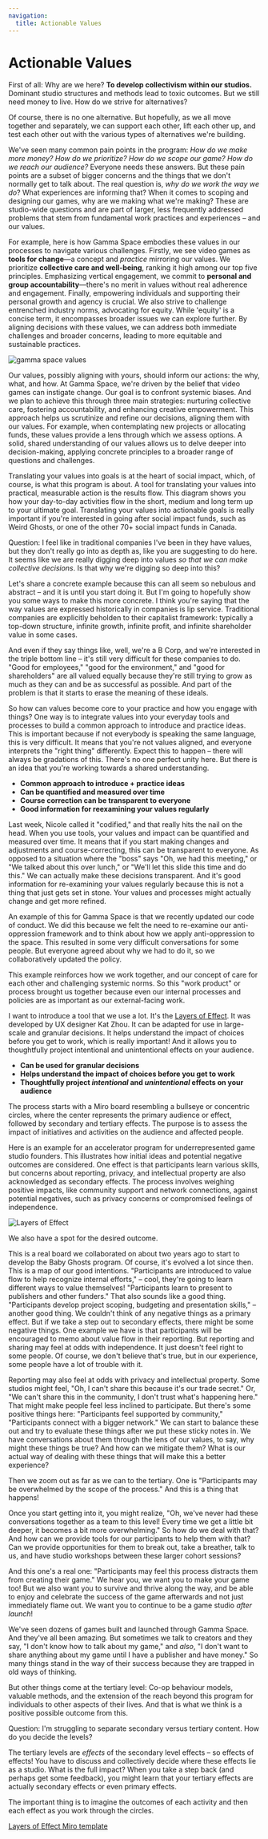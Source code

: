```yaml
---
navigation:
  title: Actionable Values
---
```


# Actionable Values

First of all: Why are we here? **To develop collectivism within our studios.** Dominant studio structures and methods lead to toxic outcomes. But we still need money to live. How do we strive for alternatives? 

Of course, there is no one alternative. But hopefully, as we all move together and separately, we can support each other, lift each other up, and test each other out with the various types of alternatives we're building.

We've seen many common pain points in the program: *How do we make more money? How do we prioritize? How do we scope our game? How do we reach our audience?* Everyone needs these answers. But these pain points are a subset of bigger concerns and the things that we don't normally get to talk about. The real question is, *why do we work the way we do*? What experiences are informing that? When it comes to scoping and designing our games, why are we making what we're making? These are studio-wide questions and are part of larger, less frequently addressed problems that stem from fundamental work practices and experiences – and our values.

For example, here is how Gamma Space embodies these values in our processes to navigate various challenges. Firstly, we see video games as **tools for change**—a concept and *practice* mirroring our values. We prioritize **collective care and well-being**, ranking it high among our top five principles. Emphasizing vertical engagement, we commit to **personal and group accountability**—there's no merit in values without real adherence and engagement. Finally, empowering individuals and supporting their personal growth and agency is crucial. We also strive to challenge entrenched industry norms, advocating for equity. While 'equity' is a concise term, it encompasses broader issues we can explore further. By aligning decisions with these values, we can address both immediate challenges and broader concerns, leading to more equitable and sustainable practices.

![gamma space values](/img/gamma-space-values.jpg)

Our values, possibly aligning with yours, should inform our actions: the why, what, and how. At Gamma Space, we're driven by the belief that video games can instigate change. Our goal is to confront systemic biases. And we plan to achieve this through three main strategies: nurturing collective care, fostering accountability, and enhancing creative empowerment. This approach helps us scrutinize and refine our decisions, aligning them with our values. For example, when contemplating new projects or allocating funds, these values provide a lens through which we assess options. A solid, shared understanding of our values allows us to delve deeper into decision-making, applying concrete principles to a broader range of questions and challenges.

Translating your values into goals is at the heart of social impact, which, of course, is what this program is about. A tool for translating your values into practical, measurable action is the results flow. This diagram shows you how your day-to-day activities flow in the short, medium and long term up to your ultimate goal. Translating your values into actionable goals is really important if you're interested in going after social impact funds, such as Weird Ghosts, or one of the other 70+ social impact funds in Canada.

Question: I feel like in traditional companies I've been in they have values, but they don't really go into as depth as, like you are suggesting to do here. It seems like we are really digging deep into values *so that we can make collective decisions*. Is that why we're digging so deep into this?

Let's share a concrete example because this can all seem so nebulous and abstract – and it is until you start doing it. But I'm going to hopefully show you some ways to make this more concrete. I think you're saying that the way values are expressed historically in companies is lip service. Traditional companies are explicitly beholden to their capitalist framework: typically a top-down structure, infinite growth, infinite profit, and infinite shareholder value in some cases. 

And even if they say things like, well, we're a B Corp, and we're interested in the triple bottom line – it's still very difficult for these companies to do. "Good for employees," "good for the environment," and "good for shareholders" are all valued equally because they're still trying to grow as much as they can and be as successful as possible. And part of the problem is that it starts to erase the meaning of these ideals.

So how can values become core to your practice and how you engage with things? One way is to integrate values into your everyday tools and processes to build a common approach to introduce and practice ideas. This is important because if not everybody is speaking the same language, this is very difficult. It means that you're not values aligned, and everyone interprets the "right thing" differently. Expect this to happen – there will always be gradations of this. There's no one perfect unity here. But there is an idea that you're working towards a shared understanding.

- **Common approach to introduce + practice ideas**
- **Can be quantified and measured over time**
- **Course correction can be transparent to everyone**
- **Good information for reexamining your values regularly**

Last week, Nicole called it "codified," and that really hits the nail on the head. When you use tools, your values and impact can be quantified and measured over time. It means that if you start making changes and adjustments and course-correcting, this can be transparent to everyone. As opposed to a situation where the "boss" says "Oh, we had this meeting," or "We talked about this over lunch," or "We'll let this slide this time and do this." We can actually make these decisions transparent. And it's good information for re-examining your values regularly because this is not a thing that just gets set in stone. Your values and processes might actually change and get more refined.

An example of this for Gamma Space is that we recently updated our code of conduct. We did this because we felt the need to re-examine our anti-oppression framework and to think about how we apply anti-oppression to the space. This resulted in some very difficult conversations for some people. But everyone agreed about why we had to do it, so we collaboratively updated the policy.

This example reinforces how we work together, and our concept of care for each other and challenging systemic norms. So this "work product" or process brought us together because even our internal processes and policies are as important as our external-facing work. 

I want to introduce a tool that we use a lot. It's the [Layers of Effect](https://www.designethically.com/layers). It was developed by UX designer Kat Zhou. It can be adapted for use in large-scale and granular decisions. It helps understand the impact of choices before you get to work, which is really important! And it allows you to thoughtfully project intentional and unintentional effects on your audience.

- **Can be used for granular decisions**
- **Helps understand the impact of choices before you get to work**
- **Thoughtfully project _intentional_ and _unintentional_ effects on your audience**

The process starts with a Miro board resembling a bullseye or concentric circles, where the center represents the primary audience or effect, followed by secondary and tertiary effects. The purpose is to assess the impact of initiatives and activities on the audience and affected people.

Here is an example for an accelerator program for underrepresented game studio founders. This illustrates how initial ideas and potential negative outcomes are considered. One effect is that participants learn various skills, but concerns about reporting, privacy, and intellectual property are also acknowledged as secondary effects. The process involves weighing positive impacts, like community support and network connections, against potential negatives, such as privacy concerns or compromised feelings of independence.

![Layers of Effect](/img/layers-of-effect.jpg)

We also have a spot for the desired outcome.

This is a real board we collaborated on about two years ago to start to develop the Baby Ghosts program. Of course, it's evolved a lot since then. This is a map of our good intentions. "Participants are introduced to value flow to help recognize internal efforts," – cool, they're going to learn different ways to value themselves! "Participants learn to present to publishers and other funders." That also sounds like a good thing. "Participants develop project scoping, budgeting and presentation skills," – another good thing. We couldn't think of any negative things as a primary effect. But if we take a step out to secondary effects, there might be some negative things. One example we have is that participants will be encouraged to memo about value flow in their reporting. But reporting and sharing may feel at odds with independence. It just doesn't feel right to some people. Of course, we don't believe that's true, but in our experience, some people have a lot of trouble with it.

Reporting may also feel at odds with privacy and intellectual property. Some studios might feel, "Oh, I can't share this because it's our trade secret." Or, "We can't share this in the community, I don't trust what's happening here." That might make people feel less inclined to participate. But there's some positive things here: "Participants feel supported by community," "Participants connect with a bigger network." We can start to balance these out and try to evaluate these things after we put these sticky notes in. We have conversations about them through the lens of our values, to say, why might these things be true? And how can we mitigate them? What is our actual way of dealing with these things that will make this a better experience?

Then we zoom out as far as we can to the tertiary. One is "Participants may be overwhelmed by the scope of the process." And this is a thing that happens! 

Once you start getting into it, you might realize, "Oh, we've never had these conversations together as a team to this level! Every time we get a little bit deeper, it becomes a bit more overwhelming." So how do we deal with that? And how can we provide tools for our participants to help them with that? Can we provide opportunities for them to break out, take a breather, talk to us, and have studio workshops between these larger cohort sessions?

And this one's a real one: "Participants may feel this process distracts them from creating their game." We hear you, we want you to make your game too! But we also want you to survive and thrive along the way, and be able to enjoy and celebrate the success of the game afterwards and not just immediately flame out. We want you to continue to be a game studio *after launch*!

We've seen dozens of games built and launched through Gamma Space. And they've all been amazing. But sometimes we talk to creators and they say, "I don't know how to talk about my game," and *also*, "I don't want to share anything about my game until I have a publisher and have money." So many things stand in the way of their success because they are trapped in old ways of thinking.

But other things come at the tertiary level: Co-op behaviour models, valuable methods, and the extension of the reach beyond this program for individuals to other aspects of their lives. And that is what we think is a positive possible outcome from this. 

Question: I'm struggling to separate secondary versus tertiary content. How do you decide the levels?

The tertiary levels are *effects* of the secondary level effects – so effects of effects! You have to discuss and collectively decide where these effects lie as a studio. What is the full impact? When you take a step back (and perhaps get some feedback), you might learn that your tertiary effects are actually secondary effects or even primary effects. 

The important thing is to imagine the outcomes of each activity and then each effect as you work through the circles.

[Layers of Effect Miro template](#)